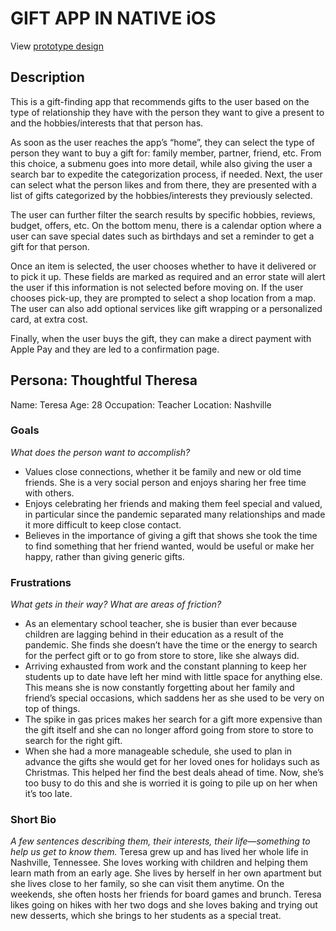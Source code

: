# GIFT APP IN NATIVE iOS

View [prototype design](https://www.figma.com/proto/ATIPmWmmWB6vWm64zYcAh4/Assignment-5?page-id=0%3A1&node-id=1%3A2&viewport=99%2C300%2C0.28&scaling=scale-down&starting-point-node-id=1%3A2)

## Description

This is a gift-finding app that recommends gifts to the user based on the type of relationship they have with the person they want to give a present to and the hobbies/interests that that person has. 

As soon as the user reaches the app’s “home”, they can select the type of person they want to buy a gift for: family member, partner, friend, etc. From this choice, a submenu goes into more detail, while also giving the user a search bar to expedite the categorization process, if needed. Next, the user can select what the person likes and from there, they are presented with a list of gifts categorized by the hobbies/interests they previously selected.

The user can further filter the search results by specific hobbies, reviews, budget, offers, etc. On the bottom menu, there is a calendar option where a user can save special dates such as birthdays and set a reminder to get a gift for that person.

Once an item is selected, the user chooses whether to have it delivered or to pick it up. These fields are marked as required and an error state will alert the user if this information is not selected before moving on. If the user chooses pick-up, they are prompted to select a shop  location from a map. The user can also add optional services like gift wrapping or a personalized card, at extra cost.

Finally, when the user buys the gift, they can make a direct payment with Apple Pay and they are led to a confirmation page. 

## Persona: Thoughtful Theresa

Name: Teresa
Age: 28
Occupation: Teacher
Location: Nashville

### Goals
_What does the person want to accomplish?_

- Values close connections, whether it be family and new or old time friends. She is a very social person and enjoys sharing her free time with others.
- Enjoys celebrating her friends and making them feel special and valued, in particular since the pandemic separated many relationships and made it more difficult to keep close contact. 
- Believes in the importance of giving a gift that shows she took the time to find something that her friend wanted, would be useful or make her happy, rather than giving generic gifts.

### Frustrations
_What gets in their way? What are areas of friction?_

- As an elementary school teacher, she is busier than ever because children are lagging behind in their education as a result of the pandemic. She finds she doesn’t have the time or the energy to search for the perfect gift or to go from store to store, like she always did.
- Arriving exhausted from work and the constant planning to keep her students up to date have left her mind with little space for anything else. This means she is now constantly forgetting about her family and friend’s special occasions, which saddens her as she used to be very on top of things.
- The spike in gas prices makes her search for a gift more expensive than the gift itself and she can no longer afford going from store to store to search for the right gift. 
- When she had a more manageable schedule, she used to plan in advance the gifts she would get for her loved ones for holidays such as Christmas. This helped her find the best deals ahead of time. Now, she’s too busy to do this and she is worried it is going to pile up on her when it’s too late.

### Short Bio
_A few sentences describing them, their interests, their life—something to help us get to know them._
Teresa grew up and has lived her whole life in Nashville, Tennessee. She loves working with children and helping them learn math from an early age. She lives by herself in her own apartment but she lives close to her family, so she can visit them anytime. On the weekends, she often hosts her friends for board games and brunch. Teresa likes going on hikes with her two dogs and she loves baking and trying out new desserts, which she brings to her students as a special treat.


